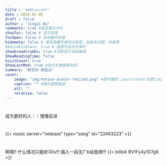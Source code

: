 ```yaml
---
title : 'ε≡٩(๑>₃<)۶'
date : 2024-02-05
draft : false
author : "Jingyi Wu"
comments: true #是否展示评论
showToc: false # 显示目录
TocOpen: false # 自动展开目录
hidemeta: false # 是否隐藏文章的元信息，如发布日期、作者等
##disableShare: true # 底部不显示分享栏
showbreadcrumbs: true #顶部显示当前路径
ShowReadingTime: false
VisitCount: true
ShowLastMod: true #显示文章更新时间
summary: "新空间 新起点"
cover:
    image: "img/notion-avatar-resized.png" #图片路径：posts/tech/文章1/picture.png
    caption: "" #图片底部描述
    alt: ""
    relative: false
---
```

#
成为更好的人｜｜慢慢前进
#
{{< music server="netease" type="song" id="22463223" >}}

#
啊喂!! 什么情况只能听30s!!! 插入一段无广b站食用!!! 
{{< bilibili BV1Fy4y1D7g8 >}}  

